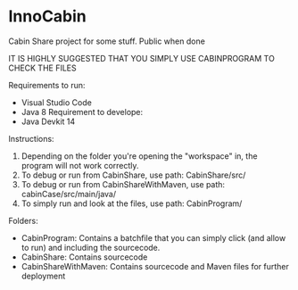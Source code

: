 # InnoCabin
Cabin Share project for some stuff. Public when done

IT IS HIGHLY SUGGESTED THAT YOU SIMPLY USE CABINPROGRAM TO CHECK THE FILES

Requirements to run:
- Visual Studio Code
- Java 8
Requirement to develope:
- Java Devkit 14

Instructions:
1. Depending on the folder you're opening the "workspace" in, the program will not work correctly.
2. To debug or run from CabinShare, use path: CabinShare/src/
3. To debug or run from CabinShareWithMaven, use path: cabinCase/src/main/java/
4. To simply run and look at the files, use path: CabinProgram/

Folders:
- CabinProgram: Contains a batchfile that you can simply click (and allow to run) and including the sourcecode.
- CabinShare: Contains sourcecode
- CabinShareWithMaven: Contains sourcecode and Maven files for further deployment

